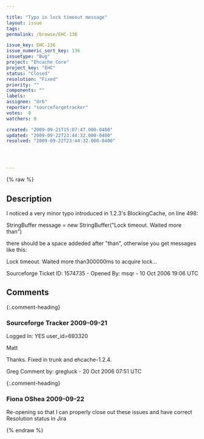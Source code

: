 ```yaml
---

title: "Typo in lock timeout message"
layout: issue
tags: 
permalink: /browse/EHC-136

issue_key: EHC-136
issue_numeric_sort_key: 136
issuetype: "Bug"
project: "Ehcache Core"
project_key: "EHC"
status: "Closed"
resolution: "Fixed"
priority: ""
components: ""
labels: 
assignee: "drb"
reporter: "sourceforgetracker"
votes:  0
watchers: 0

created: "2009-09-21T15:07:47.000-0400"
updated: "2009-09-22T23:44:32.000-0400"
resolved: "2009-09-22T23:44:32.000-0400"




---
```


{% raw %}

## Description

<div markdown="1" class="description">

I noticed a very minor typo introduced in 1.2.3's BlockingCache, on line 
498:

StringBuffer message = new StringBuffer("Lock timeout. Waited more 
than")

there should be a space addeded after "than", otherwise you get 
messages like this:

Lock timeout. Waited more than300000ms to acquire lock...

Sourceforge Ticket ID: 1574735 - Opened By: msqr - 10 Oct 2006 19:06 UTC

</div>

## Comments


{:.comment-heading}
### **Sourceforge Tracker** <span class="date">2009-09-21</span>

<div markdown="1" class="comment">

Logged In: YES 
user\_id=693320

Matt

Thanks. Fixed in trunk and ehcache-1.2.4.

Greg
Comment by: gregluck - 20 Oct 2006 07:51 UTC

</div>


{:.comment-heading}
### **Fiona OShea** <span class="date">2009-09-22</span>

<div markdown="1" class="comment">

Re-opening so that I can properly close out these issues and have correct Resolution status in Jira

</div>



{% endraw %}
